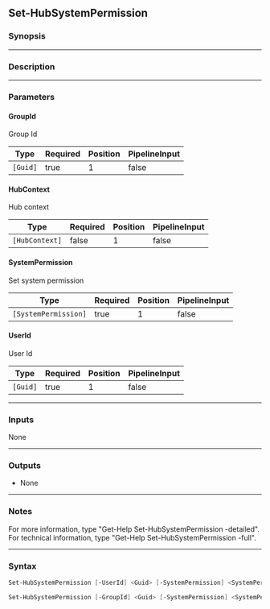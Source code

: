 Set-HubSystemPermission
-----------------------

### Synopsis

---

### Description

---

### Parameters
#### **GroupId**
Group Id

|Type    |Required|Position|PipelineInput|
|--------|--------|--------|-------------|
|`[Guid]`|true    |1       |false        |

#### **HubContext**
Hub context

|Type          |Required|Position|PipelineInput|
|--------------|--------|--------|-------------|
|`[HubContext]`|false   |1       |false        |

#### **SystemPermission**
Set system permission

|Type                |Required|Position|PipelineInput|
|--------------------|--------|--------|-------------|
|`[SystemPermission]`|true    |1       |false        |

#### **UserId**
User Id

|Type    |Required|Position|PipelineInput|
|--------|--------|--------|-------------|
|`[Guid]`|true    |1       |false        |

---

### Inputs
None

---

### Outputs
* None

---

### Notes
For more information, type "Get-Help Set-HubSystemPermission -detailed". For technical information, type "Get-Help Set-HubSystemPermission -full".

---

### Syntax
```PowerShell
Set-HubSystemPermission [-UserId] <Guid> [-SystemPermission] <SystemPermission> [[-HubContext] <HubContext>] [<CommonParameters>]
```
```PowerShell
Set-HubSystemPermission [-GroupId] <Guid> [-SystemPermission] <SystemPermission> [[-HubContext] <HubContext>] [<CommonParameters>]
```
